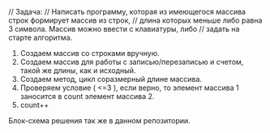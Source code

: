 // Задача:
// Написать программу, которая из имеющегося массива строк формирует массив из строк,
// длина которых меньше либо равна 3 символа. Массив можно ввести с клавиатуры, либо
// задать на старте алгоритма. 

1. Создаем массив со строками вручную.
2. Создаем массив для работы с записью/перезаписью и счетом, такой же длины, как и исходный.
3. Создаем метод, цикл соразмерный длине массива.
4. Проверяем условие ( <=3 ), если верно, то элемент массива 1 заносится в count элемент массива 2. 
5. count++
   
Блок-схема решения так же в данном репозитории.
